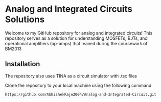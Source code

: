 # Analog and Integrated Circuits Solutions

Welcome to my GitHub repository for   analog and integrated circuits! This repository serves as a solution for understanding   MOSFETs, BJTs, and operational amplifiers (op-amps) that Ieaned during the coursework of BM2013


## Installation
The repository also uses TINA as a circuit simulator with .tsc files

Clone the repository to your local machine using the following command:


```bash
https://github.com/AbhishekRaje2004/Analog-and-Integrated-Circuit.git
